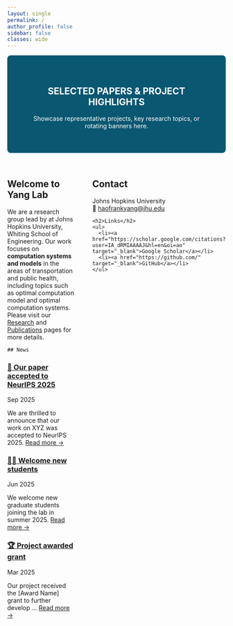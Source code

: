 ```yaml
---
layout: single
permalink: /
author_profile: false
sidebar: false
classes: wide
---
```


<!-- Page-local styles: 仅影响此页，保证两列一定生效 -->
<style>
  /* 顶部横幅样式 */
  .home-banner{
    text-align:center; background-color:#0a5771; color:#fff;
    padding:40px; border-radius:8px; margin-bottom:30px;
  }
  /* 两列布局（左：Welcome/News；右：Contact/Links） */
  .home-grid{
    display:grid; grid-template-columns: 2fr 1fr; gap:40px; align-items:start;
  }
  @media (max-width: 900px){
    .home-grid{ grid-template-columns: 1fr; } /* 小屏改为单列 */
  }
</style>

<div class="home-banner">
  <h2>SELECTED PAPERS & PROJECT HIGHLIGHTS</h2>
  <p>Showcase representative projects, key research topics, or rotating banners here.</p>
</div>

<div class="home-grid">

  <section>
    <h2>Welcome to Yang Lab</h2>
    <p>
      We are a research group lead by  at Johns Hopkins University, Whiting School of Engineering.
      Our work focuses on <strong>computation systems and models</strong> in the areas of transportation and public health, including topics such as optimal computation model and optimal computation systems.
      Please visit our <a href="{{ '/research/' | relative_url }}">Research</a> and
      <a href="{{ '/publications/' | relative_url }}">Publications</a> pages for more details.
    </p>

    ## News

<div class="news-grid">

  <div class="news-card">
    <h3><a href="/news/2025-09-article1/">🎉 Our paper accepted to NeurIPS 2025</a></h3>
    <p class="news-date">Sep 2025</p>
    <p class="news-excerpt">We are thrilled to announce that our work on XYZ was accepted to NeurIPS 2025. <a href="/news/2025-09-article1/">Read more →</a></p>
  </div>

  <div class="news-card">
    <h3><a href="/news/2025-06-joining-lab/">🧑‍🎓 Welcome new students</a></h3>
    <p class="news-date">Jun 2025</p>
    <p class="news-excerpt">We welcome new graduate students joining the lab in summer 2025. <a href="/news/2025-06-joining-lab/">Read more →</a></p>
  </div>

  <div class="news-card">
    <h3><a href="/news/2025-03-award/">🏆 Project awarded grant</a></h3>
    <p class="news-date">Mar 2025</p>
    <p class="news-excerpt">Our project received the [Award Name] grant to further develop … <a href="/news/2025-03-award/">Read more →</a></p>
  </div>

</div>

  </section>

  <aside>
    <h2>Contact</h2>
    <p>
      Johns Hopkins University<br>
      📧 <a href="mailto:haofrankyang@jhu.edu">haofrankyang@jhu.edu</a>
    </p>

    <h2>Links</h2>
    <ul>
      <li><a href="https://scholar.google.com/citations?user=IA_dRMIAAAAJ&hl=en&oi=ao" target="_blank">Google Scholar</a></li>
      <li><a href="https://github.com/" target="_blank">GitHub</a></li>
    </ul>
  </aside>

</div>
